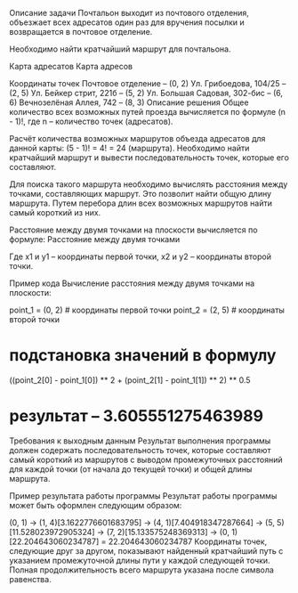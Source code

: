 Описание задачи
Почтальон выходит из почтового отделения, объезжает всех адресатов один раз для вручения посылки и возвращается в почтовое отделение.

Необходимо найти кратчайший маршрут для почтальона.

Карта адресатов
Карта адресов

Координаты точек
Почтовое отделение – (0, 2)
Ул. Грибоедова, 104/25 – (2, 5)
Ул. Бейкер стрит, 221б – (5, 2)
Ул. Большая Садовая, 302-бис – (6, 6)
Вечнозелёная Аллея, 742 – (8, 3)
Описание решения
Общее количество всех возможных путей проезда вычисляется по формуле (n - 1)!, где n – количество точек (адресатов).

Расчёт количества возможных маршрутов объезда адресатов для данной карты: (5 - 1)! = 4! = 24 (маршрута). Необходимо найти кратчайший маршрут и вывести последовательность точек, которые его составляют.

Для поиска такого маршрута необходимо вычислять расстояния между точками, составляющих маршрут. Это позволит найти общую длину маршрута. Путем перебора длин всех возможных маршрутов найти самый короткий из них.

Расстояние между двумя точками на плоскости вычисляется по формуле: Расстояние между двумя точками

Где x1 и y1 – координаты первой точки, x2 и y2 – координаты второй точки.

Пример кода
Вычисление расстояния между двумя точками на плоскости:

point_1 = (0, 2)  # координаты первой точки
point_2 = (2, 5)  # координаты второй точки

# подстановка значений в формулу
((point_2[0] - point_1[0]) ** 2 + (point_2[1] - point_1[1]) ** 2) ** 0.5
# результат – 3.605551275463989
Требования к выходным данным
Результат выполнения программы должен содержать последовательность точек, которые составляют самый короткий из маршрутов с выводом промежуточных расстояний для каждой точки (от начала до текущей точки) и общей длины маршрута.

Пример результата работы программы
Результат работы программы может быть оформлен следующим образом:

(0, 1) -> (1, 4)[3.1622776601683795] -> (4, 1)[7.404918347287664] -> (5, 5)[11.528023972905324] -> (7, 2)[15.133575248369313] -> (0, 1)[22.204643060234787] = 22.204643060234787
Координаты точек, следующие друг за другом, показывают найденный кратчайший путь с указанием промежуточной длины пути у каждой следующей точки. Полная продолжительность всего маршрута указана после символа равенства.

